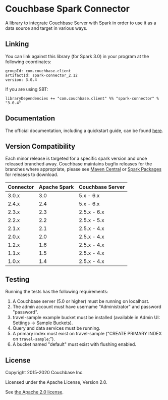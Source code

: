 # Couchbase Spark Connector

A library to integrate Couchbase Server with Spark in order to use it as a data source and target in various ways.

## Linking
You can link against this library (for Spark 3.0) in your program at the following coordinates:

```
groupId: com.couchbase.client
artifactId: spark-connector_2.12
version: 3.0.4
```

If you are using SBT:

```
libraryDependencies += "com.couchbase.client" %% "spark-connector" % "3.0.4"
```

## Documentation
The official documentation, including a quickstart guide, can be found [here](https://docs.couchbase.com/spark-connector/3.0/index.html).

## Version Compatibility

Each minor release is targeted for a specific spark version and once released
branched away. Couchbase maintains bugfix releases for the branches where
appropriate, please see [Maven Central](http://search.maven.org/#search%7Cga%7C1%7Ccom.couchbase.client.spark)
or [Spark Packages](http://spark-packages.org/package/couchbase/couchbase-spark-connector) for releases to download.

| Connector | Apache Spark | Couchbase Server |
| --------- | ------------ | ---------------- |
| 3.0.x     | 3.0          | 5.x - 6.x        |
| 2.4.x     | 2.4          | 5.x - 6.x        |
| 2.3.x     | 2.3          | 2.5.x - 6.x      |
| 2.2.x     | 2.2          | 2.5.x - 5.x      |
| 2.1.x     | 2.1          | 2.5.x - 4.x      |
| 2.0.x     | 2.0          | 2.5.x - 4.x      |
| 1.2.x     | 1.6          | 2.5.x - 4.x      |
| 1.1.x     | 1.5          | 2.5.x - 4.x      |
| 1.0.x     | 1.4          | 2.5.x - 4.x      |

## Testing
Running the tests has the following requirements:

1. A Couchbase server (5.0 or higher) must be running on localhost.
2. The admin account must have username "Administrator" and password "password".
3. travel-sample example bucket must be installed (available in Admin UI: Settings -> Sample Buckets).
4. Query and data services must be running.
5. A primary index must exist on travel-sample ("CREATE PRIMARY INDEX on `travel-sample`;").
6. A bucket named "default" must exist with flushing enabled.

## License
Copyright 2015-2020 Couchbase Inc.

Licensed under the Apache License, Version 2.0.

See [the Apache 2.0 license](http://www.apache.org/licenses/LICENSE-2.0).